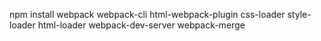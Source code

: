 npm install webpack webpack-cli html-webpack-plugin css-loader style-loader html-loader webpack-dev-server webpack-merge